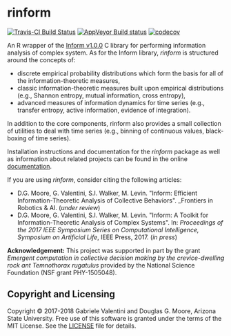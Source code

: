 # rinform #
[![Travis-CI Build Status](https://travis-ci.org/ELIFE-ASU/rinform.svg?branch=master)](https://travis-ci.org/ELIFE-ASU/rinform) [![AppVeyor Build status](https://ci.appveyor.com/api/projects/status/oanb720jqsyf8n8s?svg=true)](https://ci.appveyor.com/project/gvalentini85/rinform) [![codecov](https://codecov.io/gh/ELIFE-ASU/rinform/branch/master/graph/badge.svg)](https://codecov.io/gh/ELIFE-ASU/rinform)

An R wrapper of the [Inform v1.0.0](https://elife-asu.github.io/Inform/) C library for performing information analysis of complex system. As for the Inform library, _rinform_ is structured around the concepts of:

* discrete empirical probability distributions which form the basis for
  all of the information-theoretic measures,
* classic information-theoretic measures built upon empirical distributions (e.g.,
  Shannon entropy, mutual information, cross entropy),
* advanced measures of information dynamics for time series (e.g., transfer entropy,
  active information, evidence of integration).
  
In addition to the core components, rinform also provides a small collection of utilities
to deal with time series (e.g., binning of continuous values, black-boxing of time series).

Installation instructions and documentation for the _rinform_ package as well as
information about related projects can be found in the online
[documentation](https://elife-asu.github.io/rinform/).

If you are using _rinform_, consider citing the following articles:

* D.G. Moore, G. Valentini, S.I. Walker, M. Levin. "Inform: Efficient 
Information-Theoretic Analysis of Collective Behaviors". _Frontiers in Robotics & AI.
(_under review_)
* D.G. Moore, G. Valentini, S.I. Walker, M. Levin. "Inform: A Toolkit for
Information-Theoretic Analysis of Complex Systems". In: _Proceedings of the 
2017 IEEE Symposium Series on Computational Intelligence, Symposium on 
Artificial Life_, IEEE Press, 2017. (_in press_)

__Acknowledgement:__ This project was supported in part by the grant _Emergent computation in
collective decision making by the crevice-dwelling rock ant Temnothorax
rugatulus_ provided by the National Science Foundation (NSF grant PHY-1505048).

## Copyright and Licensing ##
Copyright © 2017-2018 Gabriele Valentini and Douglas G. Moore, Arizona State University.
Free use of this software is granted under the terms of the MIT License. See the
[LICENSE](https://github.com/elife-asu/rinform/blob/master/LICENSE) file for details.


